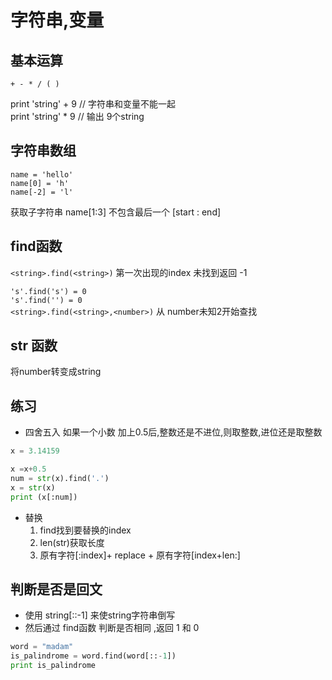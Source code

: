 # 字符串,变量

## 基本运算

`+ - * / ( )`

print 'string' + 9  // 字符串和变量不能一起  
print 'string' * 9 // 输出 9个string  

## 字符串数组

```
name = 'hello'    
name[0] = 'h'    
name[-2] = 'l'
```

获取子字符串   name[1:3]  不包含最后一个 [start : end]  

## find函数  
`<string>.find(<string>)` 第一次出现的index  未找到返回 -1  

`'s'.find('s') = 0 `   
`'s'.find('') = 0 `   
`<string>.find(<string>,<number>)` 从 number未知2开始查找  


## str 函数

将number转变成string


## 练习

- 四舍五入
如果一个小数 加上0.5后,整数还是不进位,则取整数,进位还是取整数

```python
x = 3.14159

x =x+0.5
num = str(x).find('.')
x = str(x)
print (x[:num])
```

- 替换  
  1. find找到要替换的index
  2. len(str)获取长度
  3. 原有字符[:index]+ replace + 原有字符[index+len:]

## 判断是否是回文
 - 使用 string[::-1] 来使string字符串倒写
 - 然后通过 find函数 判断是否相同 ,返回 1 和 0

```python
word = "madam"
is_palindrome = word.find(word[::-1])
print is_palindrome
```
